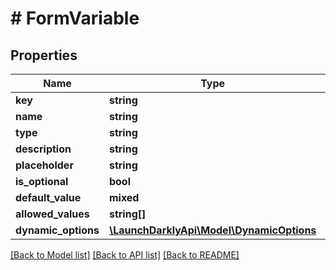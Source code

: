 # # FormVariable

## Properties

Name | Type | Description | Notes
------------ | ------------- | ------------- | -------------
**key** | **string** |  | [optional]
**name** | **string** |  | [optional]
**type** | **string** |  | [optional]
**description** | **string** |  | [optional]
**placeholder** | **string** |  | [optional]
**is_optional** | **bool** |  | [optional]
**default_value** | **mixed** |  | [optional]
**allowed_values** | **string[]** |  | [optional]
**dynamic_options** | [**\LaunchDarklyApi\Model\DynamicOptions**](DynamicOptions.md) |  | [optional]

[[Back to Model list]](../../README.md#models) [[Back to API list]](../../README.md#endpoints) [[Back to README]](../../README.md)
